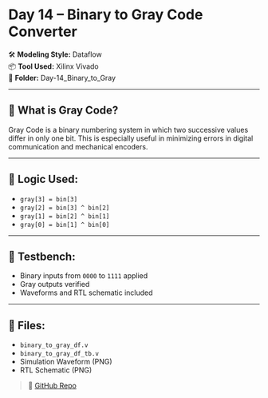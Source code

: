 # Day 14 – Binary to Gray Code Converter

🛠️ **Modeling Style:** Dataflow  
📦 **Tool Used:** Xilinx Vivado  
📂 **Folder:** Day-14_Binary_to_Gray

---

## 🔄 What is Gray Code?

Gray Code is a binary numbering system in which two successive values differ in only one bit. This is especially useful in minimizing errors in digital communication and mechanical encoders.

---

## 📘 Logic Used:

- `gray[3] = bin[3]`
- `gray[2] = bin[3] ^ bin[2]`
- `gray[1] = bin[2] ^ bin[1]`
- `gray[0] = bin[1] ^ bin[0]`

---

## 🧪 Testbench:

- Binary inputs from `0000` to `1111` applied
- Gray outputs verified
- Waveforms and RTL schematic included

---

## 📂 Files:

- `binary_to_gray_df.v`
- `binary_to_gray_df_tb.v`
- Simulation Waveform (PNG)
- RTL Schematic (PNG)
> 🔗 [GitHub Repo](https://github.com/dedeep-vlsi-fe-engg/verilog-50day-challenge.git)